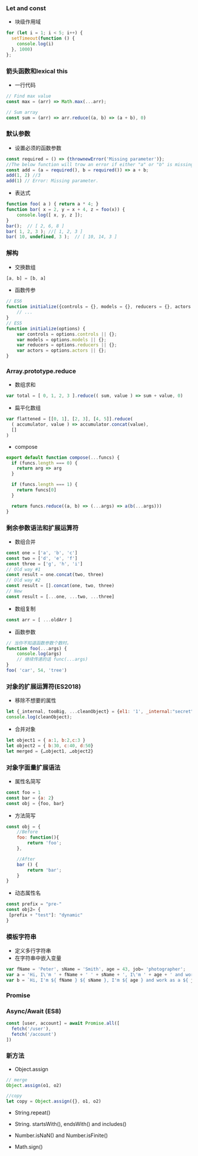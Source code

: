 ### Let and const

+ 块级作用域
```js
for (let i = 1; i < 5; i++) {
  setTimeout(function () {
    console.log(i)
  }, 1000)
};
```

### 箭头函数和lexical this

+ 一行代码
```js
// Find max value
const max = (arr) => Math.max(...arr);

// Sum array
const sum = (arr) => arr.reduce((a, b) => (a + b), 0)
```

### 默认参数

+ 设置必须的函数参数
```js
const required = () => {thrownewError('Missing parameter')};
//The below function will trow an error if either "a" or "b" is missing.
const add = (a = required(), b = required()) => a + b;
add(1, 2) //3
add(1) // Error: Missing parameter.
```

+ 表达式
```js
function foo( a ) { return a * 4; }
function bar( x = 2, y = x + 4, z = foo(x)) {
    console.log([ x, y, z ]);
}
bar();  // [ 2, 6, 8 ]
bar( 1, 2, 3 ); //[ 1, 2, 3 ] 
bar( 10, undefined, 3 );  // [ 10, 14, 3 ]
```

### 解构

+ 交换数组
```js
[a, b] = [b, a]
```

+ 函数传参
```js
// ES6
function initialize({controls = {}, models = {}, reducers = {}, actors = []}) {
    // ...
}
// ES5
function initialize(options) {
    var controls = options.controls || {};
    var models = options.models || {};
    var reducers = options.reducers || {};
    var actors = options.actors || {};
}
```

### Array.prototype.reduce

+ 数组求和
```js
var total = [ 0, 1, 2, 3 ].reduce(( sum, value ) => sum + value, 0)
```

+ 扁平化数组
```js
var flattened = [[0, 1], [2, 3], [4, 5]].reduce(
  ( accumulator, value ) => accumulator.concat(value),
  []
)
```

+ compose
```js
export default function compose(...funcs) {
  if (funcs.length === 0) {
    return arg => arg
  }

  if (funcs.length === 1) {
    return funcs[0]
  }

  return funcs.reduce((a, b) => (...args) => a(b(...args)))
}
```

### 剩余参数语法和扩展运算符

+ 数组合并
```js
const one = ['a', 'b', 'c']
const two = ['d', 'e', 'f']
const three = ['g', 'h', 'i']
// Old way #1
const result = one.concat(two, three)
// Old way #2
const result = [].concat(one, two, three)
// New
const result = [...one, ...two, ...three]
```

+ 数组复制
```js
const arr = [ ...oldArr ]
```

+ 函数参数
```js
// 当你不知道函数参数个数时。
function foo(...args) {
    console.log(args)
    // 继续传递的话 func(...args)
} 
foo( 'car', 54, 'tree')
```

### 对象的扩展运算符(ES2018)

+ 移除不想要的属性
```js
let {_internal, tooBig, ...cleanObject} = {el1: '1', _internal:"secret", tooBig:{}, el2: '2', el3: '3'};
console.log(cleanObject);
```
+ 合并对象
```js
let object1 = { a:1, b:2,c:3 }
let object2 = { b:30, c:40, d:50}
let merged = {…object1, …object2} 
```

### 对象字面量扩展语法

+ 属性名简写
```js
const foo = 1
const bar = {a: 2}
const obj = {foo, bar}
```

+ 方法简写
```js
const obj = {
    //Before
    foo: function(){
        return 'foo';
    },

    //After
    bar () {
        return 'bar';
    }
}
```

+ 动态属性名
```js
const prefix = "pre-"
const obj2= {
 [prefix + "test"]: "dynamic"   
}
```


### 模板字符串

+ 定义多行字符串
+ 在字符串中嵌入变量
```js
var fName = 'Peter', sName = 'Smith', age = 43, job= 'photographer';
var a = 'Hi, I\'m ' + fName + ' ' + sName + ', I\'m ' + age + ' and work as a ' + job + '.';
var b = `Hi, I'm ${ fName } ${ sName }, I'm ${ age } and work as a ${ job }.`;
```

### Promise

### Async/Await (ES8)
```js
const [user, account] = await Promise.all([
  fetch('/user'),
  fetch('/account')
])
```

### 新方法

+ Object.assign
```js
// merge
Object.assign(o1, o2)

//copy
let copy = Object.assign({}, o1, o2)
```

+ String.repeat()

+ String. startsWith(), endsWith() and includes()

+ Number.isNaN() and Number.isFinite()

+ Math.sign() 